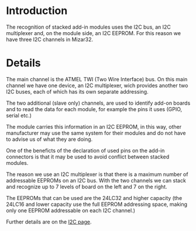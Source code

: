 # Introduction #

The recognition of stacked add-in modules uses the I2C bus,
an I2C multiplexer and, on the module side, an I2C EEPROM.
For this reason we have three I2C channels in Mizar32.

# Details #

The main channel is the ATMEL TWI (Two Wire Interface) bus.
On this main channel we have one device, an I2C multiplexer,
wich provides another two I2C buses, each of which has its own separate addressing.

The two additional (slave only) channels, are used to identify add-on boards and to
read the data for each module, for example the pins it uses (GPIO, serial etc.)

The module carries this information in an I2C EEPROM,
in this way, other manufacturer may use the same system
for their modules and do not have to advise us of what they are doing.

One of the beneficts of the declaration of used pins on the add-in connectors is that it may be used to avoid conflict between stacked modules.

The reason we use an I2C multiplexer is that there is a maximum number of addressable EEPROMs on an I2C bus. With the two channels we can stack and recognize up to 7 levels of board on the left and 7 on the right.

The EEPROMs that can be used are the 24LC32 and higher capacity
(the 24LC16 and lower capacity use the full EEPROM addressing space,
making only one EEPROM addressable on each I2C channel.)

Further details are on the [I2C page](I2C#I2C_address_assignment.md).